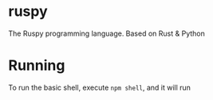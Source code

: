 # ruspy
The Ruspy programming language. Based on Rust & Python

# Running
To run the basic shell, execute `npm shell`, and it will run